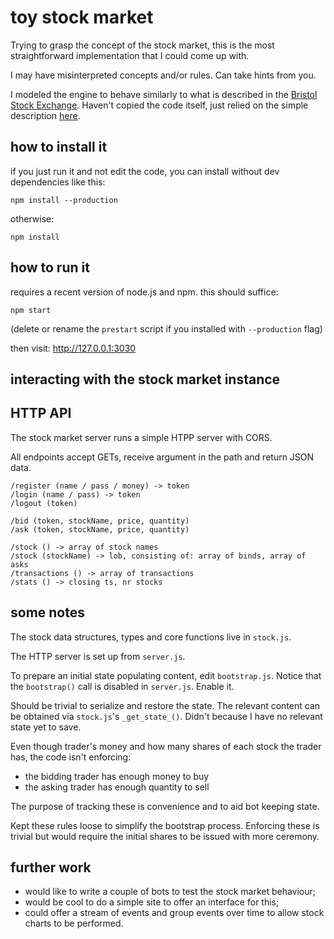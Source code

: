 # toy stock market

Trying to grasp the concept of the stock market,
this is the most straightforward implementation that I could come up with.

I may have misinterpreted concepts and/or rules. Can take hints from you.

I modeled the engine to behave similarly to what is described in the
[Bristol Stock Exchange](https://github.com/davecliff/BristolStockExchange).
Haven't copied the code itself, just relied on the simple description [here](https://github.com/davecliff/BristolStockExchange/blob/master/BSEguide1.2e.pdf).

## how to install it

if you just run it and not edit the code, you can install without dev dependencies like this:

    npm install --production

otherwise:

    npm install

## how to run it

requires a recent version of node.js and npm. this should suffice:

    npm start

(delete or rename the `prestart` script if you installed with `--production` flag)

then visit: <http://127.0.0.1:3030>

## interacting with the stock market instance

## HTTP API

The stock market server runs a simple HTPP server with CORS.

All endpoints accept GETs, receive argument in the path and return JSON data.

    /register (name / pass / money) -> token
    /login (name / pass) -> token
    /logout (token)

    /bid (token, stockName, price, quantity)
    /ask (token, stockName, price, quantity)

    /stock () -> array of stock names
    /stock (stockName) -> lob, consisting of: array of binds, array of asks
    /transactions () -> array of transactions
    /stats () -> closing ts, nr stocks

## some notes

The stock data structures, types and core functions live in `stock.js`.

The HTTP server is set up from `server.js`.

To prepare an initial state populating content, edit `bootstrap.js`.
Notice that the `bootstrap()` call is disabled in `server.js`. Enable it.

Should be trivial to serialize and restore the state. The relevant content can be obtained
via `stock.js`'s `_get_state_()`. Didn't because I have no relevant state yet to save.

Even though trader's money and how many shares of each stock
the trader has, the code isn't enforcing:

* the bidding trader has enough money to buy
* the asking trader has enough quantity to sell

The purpose of tracking these is convenience and to aid bot keeping state.

Kept these rules loose to simplify the bootstrap process.
Enforcing these is trivial but would require the initial shares to be issued with more ceremony.

## further work

* would like to write a couple of bots to test the stock market behaviour;
* would be cool to do a simple site to offer an interface for this;
* could offer a stream of events and group events over time to allow stock charts to be performed.

